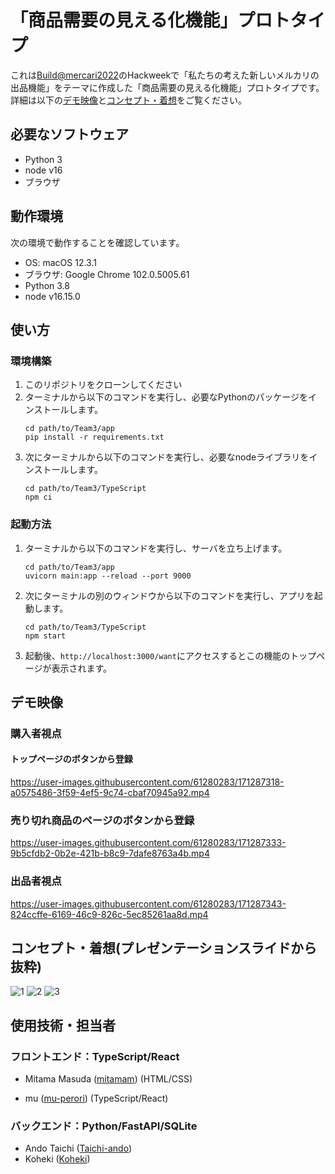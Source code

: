 # 「商品需要の見える化機能」プロトタイプ
これは[Build@mercari2022](https://mercan.mercari.com/articles/33259/)のHackweekで「私たちの考えた新しいメルカリの出品機能」をテーマに作成した「商品需要の見える化機能」プロトタイプです。
詳細は以下の[デモ映像](#デモ映像)と[コンセプト・着想](#コンセプト・着想(プレゼンテーションスライドから抜粋))をご覧ください。

## 必要なソフトウェア
- Python 3
- node v16
- ブラウザ

## 動作環境
次の環境で動作することを確認しています。
- OS: macOS 12.3.1
- ブラウザ: Google Chrome 102.0.5005.61
- Python 3.8
- node v16.15.0

## 使い方
### 環境構築
1. このリポジトリをクローンしてください
1. ターミナルから以下のコマンドを実行し、必要なPythonのパッケージをインストールします。
   ```
   cd path/to/Team3/app
   pip install -r requirements.txt
   ```
1. 次にターミナルから以下のコマンドを実行し、必要なnodeライブラリをインストールします。
   ```
   cd path/to/Team3/TypeScript
   npm ci
   ```

### 起動方法
1. ターミナルから以下のコマンドを実行し、サーバを立ち上げます。
   ```
   cd path/to/Team3/app
   uvicorn main:app --reload --port 9000
   ```
1. 次にターミナルの別のウィンドウから以下のコマンドを実行し、アプリを起動します。
   ```
   cd path/to/Team3/TypeScript
   npm start
   ```
1. 起動後、`http://localhost:3000/want`にアクセスするとこの機能のトップページが表示されます。

## デモ映像
### 購入者視点
#### トップページのボタンから登録


https://user-images.githubusercontent.com/61280283/171287318-a0575486-3f59-4ef5-9c74-cbaf70945a92.mp4


### 売り切れ商品のページのボタンから登録


https://user-images.githubusercontent.com/61280283/171287333-9b5cfdb2-0b2e-421b-b8c9-7dafe8763a4b.mp4


### 出品者視点


https://user-images.githubusercontent.com/61280283/171287343-824ccffe-6169-46c9-826c-5ec85261aa8d.mp4



## コンセプト・着想(プレゼンテーションスライドから抜粋)
![1](https://user-images.githubusercontent.com/61280283/171263311-b363c233-7708-4a8a-a82f-5235bd9bb002.jpg)
![2](https://user-images.githubusercontent.com/61280283/171263348-f92d5516-7776-4243-a2ae-efa90164ba49.jpg)
![3](https://user-images.githubusercontent.com/61280283/171263379-035d818d-641f-4257-bdf0-f77ff4d5e98b.jpg)

## 使用技術・担当者
### フロントエンド：TypeScript/React
- Mitama Masuda ([mitamam](https://github.com/mitamam)) (HTML/CSS)

- mu ([mu-perori](https://github.com/mu-perori)) (TypeScript/React)

### バックエンド：Python/FastAPI/SQLite
- Ando Taichi ([Taichi-ando](https://github.com/Taichi-ando))
- Koheki ([Koheki](https://github.com/Koheki))

